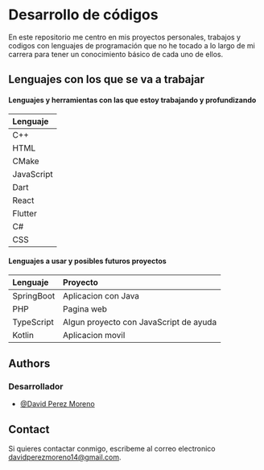 # Desarrollo de códigos

En este repositorio me centro en mis proyectos personales, trabajos y codigos con lenguajes de programación que no he tocado a lo largo de mi carrera para tener un conocimiento básico de cada uno de ellos.




## Lenguajes con los que se va a trabajar   

#### Lenguajes y herramientas con las que estoy trabajando y profundizando


| Lenguaje | 
| :-------- | 
| C++ |  
| HTML | 
| CMake | 
| JavaScript | 
| Dart | 
| React | 
| Flutter | 
| C# | 
| CSS |

#### Lenguajes a usar y posibles futuros proyectos

| Lenguaje | Proyecto     |
| :-------- | :------- | 
| SpringBoot | Aplicacion con Java | 
| PHP | Pagina web | 
| TypeScript | Algun proyecto con JavaScript de ayuda | 
| Kotlin | Aplicacion movil | 
## Authors

### Desarrollador

- [@David Perez Moreno](https://github.com/dpm1002)


## Contact


Si quieres contactar conmigo, escribeme al correo electronico davidperezmoreno14@gmail.com.
